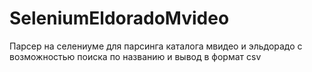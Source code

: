 # SeleniumEldoradoMvideo
Парсер на селениуме для парсинга каталога мвидео и эльдорадо с возможностью поиска по названию и вывод в формат csv

